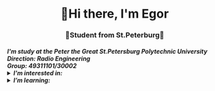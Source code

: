 <div id="header" align="center">
    <h1>👋Hi there,  I'm Egor</h1>
    <h3>🐧Student from St.Peterburg🐧</h3>
    
</div>

<div id="body">
    <i>
    <h4>I'm study at the Peter the Great St.Petersburg Polytechnic University<br />
    Direction: Radio Engineering <br />
    Group: 49311101/30002 <br />
    <details>
    <summary> I'm interested in:</summary><br />
    🥇Infomatics<br />
    🥈Physics<br />
    🥉Mathematics<br />
    🏅Sports
    </details>
    <details>
    <summary> I’m learning:</summary><br />
        👉Python<br />
        👉HTML Basics<br />
        👉C++ Basics<br />
        👉React<br />
        👉English language<br />
        
    </details>
    </h4>
    </i>
</div>

